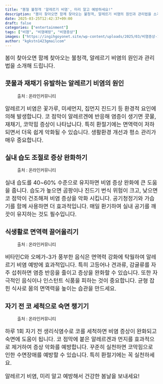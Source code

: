 ```yaml
---
title: "봄철 불청객 '알레르기 비염', 미리 알고 예방하세요!"
description: "봄이 찾아오면 함께 찾아오는 불청객, 알레르기 비염의 원인과 관리법을 소개해 드립니다."
date: 2025-03-25T12:42:37+09:00
draft: false
categories: ["entertainment"]
tags: ["비염", "비염예방", "비염증상"]
images: ["https://ingihgoyonet.site/wp-content/uploads/2025/03/비염증상-1024x585.webp", "https://ingihgoyonet.site/wp-content/uploads/2025/03/습도조절-1024x585.webp", "https://ingihgoyonet.site/wp-content/uploads/2025/03/식생활관리-1024x880.jpg", "https://ingihgoyonet.site/wp-content/uploads/2025/03/맑은콧물원인-1024x683.jpg"]
author: "kgkstn1423gmailcom"
---
```


<p style="font-size:18px">봄이 찾아오면 함께 찾아오는 불청객, 알레르기 비염의 원인과 관리법을 소개해 드립니다.</p> <h2 >콧물과 재채기 유발하는 알레르기 비염의 원인</h2> <figure ><img src="https://ingihgoyonet.site/wp-content/uploads/2025/03/비염증상-1024x585.webp" alt="" style="aspect-ratio:16/9;object-fit:cover"/><figcaption >출처 : 온라인커뮤니티</figcaption></figure> <p style="font-size:18px">알레르기 비염은 꽃가루, 미세먼지, 집먼지 진드기 등 환경적 요인에 의해 발생합니다. 코 점막이 알레르겐에 반응해 염증이 생기면 콧물, 재채기, 코막힘 증상이 나타납니다. 특히 환절기에는 면역력이 저하되면서 더욱 쉽게 악화될 수 있습니다. 생활환경 개선과 평소 관리가 매우 중요합니다.</p> <h2 >실내 습도 조절로 증상 완화하기</h2> <figure ><img src="https://ingihgoyonet.site/wp-content/uploads/2025/03/습도조절-1024x585.webp" alt="" style="aspect-ratio:16/9;object-fit:cover"/><figcaption >출처 : 온라인커뮤니티</figcaption></figure> <p style="font-size:18px">실내 습도를 40~60% 수준으로 유지하면 비염 증상 완화에 큰 도움을 줍니다. 습도가 높으면 곰팡이나 진드기 번식 위험이 크고, 낮으면 코 점막이 건조해져 비염 증상을 악화 시킵니다. 공기청정기와 가습기를 함께 사용하면 더 효과적입니다. 매일 환기하여 실내 공기를 깨끗이 유지하는 것도 필수입니다.</p> <h2 >식생활로 면역력 끌어올리기</h2> <figure ><img src="https://ingihgoyonet.site/wp-content/uploads/2025/03/식생활관리-1024x880.jpg" alt="" style="aspect-ratio:16/9;object-fit:cover"/><figcaption >출처 : 온라인커뮤니티</figcaption></figure> <p style="font-size:18px">비타민C와 오메가-3가 풍부한 음식은 면역력 강화에 탁월하여 알레르기 비염 예방에 효과적입니다. 특히 고등어나 견과류, 감귤류를 자주 섭취하면 염증 반응을 줄이고 증상을 완화할 수 있습니다. 또한 자극적인 음식이나 인스턴트 식품을 피하는 것이 중요합니다. 균형 잡힌 식사로 몸의 면역력을 높이는 습관을 만드세요.</p> <h2 >자기 전 코 세척으로 숙면 챙기기</h2> <figure ><img src="https://ingihgoyonet.site/wp-content/uploads/2025/03/맑은콧물원인-1024x683.jpg" alt="" style="aspect-ratio:16/9;object-fit:cover"/><figcaption >출처 : 온라인커뮤니티</figcaption></figure> <p style="font-size:18px">하루 1회 자기 전 생리식염수로 코를 세척하면 비염 증상이 완화되고 숙면에 도움이 됩니다. 코 점막에 붙은 알레르겐과 먼지를 효과적으로 제거하여 증상 악화를 예방합니다. 꾸준히 실천하면 코막힘으로 인한 수면장애를 예방할 수 있습니다. 특히 환절기에는 꼭 실천하세요.</p> <p style="font-size:18px">알레르기 비염, 미리 알고 예방해서 건강한 봄날을 보내세요!</p>